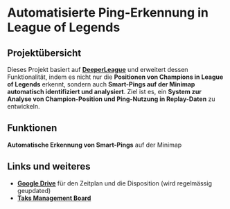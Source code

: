 # Automatisierte Ping-Erkennung in League of Legends

## Projektübersicht
Dieses Projekt basiert auf **[DeeperLeague](https://github.com/davidweatherall/DeeperLeague)** und erweitert dessen Funktionalität, indem es nicht nur die **Positionen von Champions in League of Legends** erkennt, sondern auch **Smart-Pings auf der Minimap automatisch identifiziert und analysiert**. Ziel ist es, ein **System zur Analyse von Champion-Position und Ping-Nutzung in Replay-Daten** zu entwickeln.  

## Funktionen
**Automatische Erkennung von Smart-Pings** auf der Minimap

## Links und weiteres
- **[Google Drive](https://drive.google.com/drive/folders/1Pwm0Mcg50vX-ixz6fGrneHgVgbUvo9yX?usp=drive_link)** für den Zeitplan und die Disposition (wird regelmässig geupdated)
- **[Taks Management Board](https://miro.com/app/board/uXjVIdhHWqI=/?share_link_id=811328732684)**


